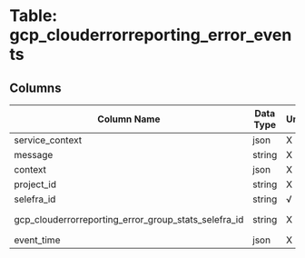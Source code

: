 # Table: gcp_clouderrorreporting_error_events

## Columns 

|  Column Name   |  Data Type  | Uniq | Nullable | Description | 
|  ----  | ----  | ----  | ----  | ---- | 
| service_context | json | X | √ |  | 
| message | string | X | √ |  | 
| context | json | X | √ |  | 
| project_id | string | X | √ |  | 
| selefra_id | string | √ | √ | random id | 
| gcp_clouderrorreporting_error_group_stats_selefra_id | string | X | X | fk to gcp_clouderrorreporting_error_group_stats.selefra_id | 
| event_time | json | X | √ |  | 


